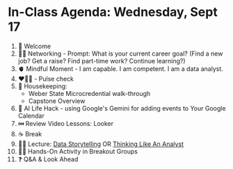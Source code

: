 # In-Class Agenda: Wednesday, Sept 17

1. 👋 Welcome 
2. 👯‍♀️ Networking - Prompt: What is your current career goal? (Find a new job? Get a raise? Find part-time work? Continue learning?) 
3. 🫀 Mindful Moment - I am capable. I am competent. I am a data analyst. 
4. ❤️💛💚 - Pulse check 
4. 🧹 Housekeeping:
   * Weber State Microcredential walk-through
   * Capstone Overview 
5. 🤖 AI Life Hack - using Google's Gemini for adding events to Your Google Calendar
5. ⏮️ Review Video Lessons: Looker
6. ☕ Break  
9. 🧑‍🏫 Lecture: [Data Storytelling](https://docs.google.com/presentation/d/1y6xzTOgX4EGatDwtYXBJHTYCwN0v8Z3ZHgWgop1dER8/edit?slide=id.g305753d8ab1_0_8#slide=id.g305753d8ab1_0_8) OR [Thinking Like An Analyst](https://docs.google.com/presentation/d/1Jz7Zwlhja3oeDUnkfviZ_w9-eAmPWP1og5zLf8DRmUc/edit?slide=id.g28374011be7_0_143#slide=id.g28374011be7_0_143)
10. 👯‍♀️ Hands-On Activity in Breakout Groups 
11. ❓ Q&A & Look Ahead 
